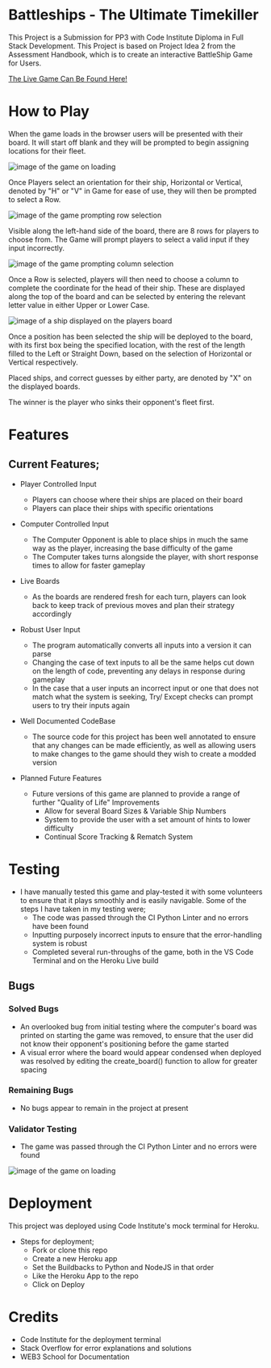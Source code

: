 # Battleships - The Ultimate Timekiller

This Project is a Submission for PP3 with Code Institute Diploma in Full Stack Development. This Project is based on Project Idea 2 from the Assessment Handbook, which is to create an interactive BattleShip Game for Users.

[The Live Game Can Be Found Here!](https://jmc-pp3-battleships-8128d5944773.herokuapp.com/)

# How to Play

When the game loads in the browser users will be presented with their board. It will start off blank and they will be prompted to begin assigning locations for their fleet.

![image of the game on loading](assets/images/game_one.png)

Once Players select an orientation for their ship, Horizontal or Vertical, denoted by "H" or "V" in Game for ease of use, they will then be prompted to select a Row.

![image of the game prompting row selection](assets/images/game_two.png)

Visible along the left-hand side of the board, there are 8 rows for players to choose from. The Game will prompt players to select a valid input if they input incorrectly.

![image of the game prompting column selection](assets/images/game_three.png)

Once a Row is selected, players will then need to choose a column to complete the coordinate for the head of their ship. These are displayed along the top of the board and can be selected by entering the relevant letter value in either Upper or Lower Case.

![image of a ship displayed on the players board](assets/images/game_four.png)

Once a position has been selected the ship will be deployed to the board, with its first box being the specified location, with the rest of the length filled to the Left or Straight Down, based on the selection of Horizontal or Vertical respectively.

Placed ships, and correct guesses by either party, are denoted by "X" on the displayed boards.

The winner is the player who sinks their opponent's fleet first.


# Features

## Current Features;

* Player Controlled Input 
    * Players can choose where their ships are placed on their board
    * Players can place their ships with specific orientations

* Computer Controlled Input
    * The Computer Opponent is able to place ships in much the same way as the player, increasing the base difficulty of the game
    * The Computer takes turns alongside the player, with short response times to allow for faster gameplay

* Live Boards
    * As the boards are rendered fresh for each turn, players can look back to keep track of previous moves and plan their strategy accordingly

* Robust User Input
    * The program automatically converts all inputs into a version it can parse
    * Changing the case of text inputs to all be the same helps cut down on the length of code, preventing any delays in response during gameplay
    * In the case that a user inputs an incorrect input or one that does not match what the system is seeking, Try/ Except checks can prompt users to try their inputs again

* Well Documented CodeBase
    * The source code for this project has been well annotated to ensure that any changes can be made efficiently, as well as allowing users to make changes to the game should they wish to create a modded version

* Planned Future Features
    * Future versions of this game are planned to provide a range of further "Quality of Life" Improvements 
        * Allow for several Board Sizes & Variable Ship Numbers
        * System to provide the user with a set amount of hints to lower difficulty
        * Continual Score Tracking & Rematch System 

# Testing

* I have manually tested this game and play-tested it with some volunteers to ensure that it plays smoothly and is easily navigable. Some of the steps I have taken in my testing were;
    * The code was passed through the CI Python Linter and no errors have been found
    * Inputting purposely incorrect inputs to ensure that the error-handling system is robust
    * Completed several run-throughs of the game, both in the VS Code Terminal and on the Heroku Live build

## Bugs

### Solved Bugs

* An overlooked bug from initial testing where the computer's board was printed on starting the game was removed, to ensure that the user did not know their opponent's positioning before the game started
* A visual error where the board would appear condensed when deployed was resolved by editing the create_board() function to allow for greater spacing

### Remaining Bugs

* No bugs appear to remain in the project at present

### Validator Testing

* The game was passed through the CI Python Linter and no errors were found

![image of the game on loading](assets/images/ci_python_linter.png)

# Deployment 

This project was deployed using Code Institute's mock terminal for Heroku.

* Steps for deployment;
    * Fork or clone this repo
    * Create a new Heroku app
    * Set the Buildbacks to Python and NodeJS in that order
    * Like the Heroku App to the repo
    * Click on Deploy 

# Credits

* Code Institute for the deployment terminal 
* Stack Overflow for error explanations and solutions
* WEB3 School for Documentation 